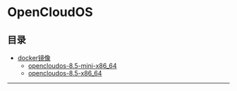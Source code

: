# OpenCloudOS


## 目录

* [docker镜像](docs/docker镜像.md)
    * [opencloudos-8.5-mini-x86_64](docs/docker镜像/opencloudos-8.5-mini-x86_64.md)
    * [opencloudos-8.5-x86_64](docs/docker镜像/opencloudos-8.5-x86_64.md)

























---
